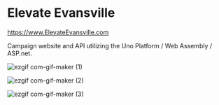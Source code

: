 # Elevate Evansville

https://www.ElevateEvansville.com

Campaign website and API utilizing the Uno Platform / Web Assembly / ASP.net.

![ezgif com-gif-maker (1)](https://user-images.githubusercontent.com/13137508/211221888-f92424de-b9b5-4353-9ed6-dc371eb7c9ec.gif)

![ezgif com-gif-maker (2)](https://user-images.githubusercontent.com/13137508/211221963-0901dd4c-3936-4174-b7e0-13752b8e99bc.gif)

![ezgif com-gif-maker (3)](https://user-images.githubusercontent.com/13137508/211221996-e38ab98c-0086-4bad-aa5c-b5d17ffea04d.gif)
